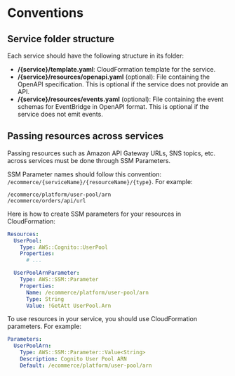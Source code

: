 Conventions
===========

## Service folder structure

Each service should have the following structure in its folder:

* __/{service}/template.yaml__: CloudFormation template for the service.
* __/{service}/resources/openapi.yaml__ (optional): File containing the OpenAPI specification. This is optional if the service does not provide an API.
* __/{service}/resources/events.yaml__ (optional): File containing the event schemas for EventBridge in OpenAPI format. This is optional if the service does not emit events.

## Passing resources across services

Passing resources such as Amazon API Gateway URLs, SNS topics, etc. across services must be done through SSM Parameters.

SSM Parameter names should follow this convention: `/ecommerce/{serviceName}/{resourceName}/{type}`. For example:

```
/ecommerce/platform/user-pool/arn
/ecommerce/orders/api/url
```

Here is how to create SSM parameters for your resources in CloudFormation:

```yaml
Resources:
  UserPool:
    Type: AWS::Cognito::UserPool
    Properties:
      # ...

  UserPoolArnParameter:
    Type: AWS::SSM::Parameter
    Properties:
      Name: /ecommerce/platform/user-pool/arn
      Type: String
      Value: !GetAtt UserPool.Arn
```

To use resources in your service, you should use CloudFormation parameters. For example:

```yaml
Parameters:
  UserPoolArn:
    Type: AWS::SSM::Parameter::Value<String>
    Description: Cognito User Pool ARN
    Default: /ecommerce/platform/user-pool/arn
```
